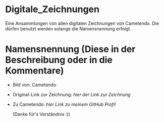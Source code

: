 # Digitale_Zeichnungen
 Eine Ansammlungen von allen digitalen Zeichnungen von Cametendo. Die dürfen benutzt werden solange die Namensnennung erfolgt.

 
# Namensnennung (Diese in der Beschreibung oder in die Kommentare)
- Bild von: Cametendo
- Original-Link zur Zeichnung: *hier der Link zur Zeichnung*
- Zu Cametendo: *hier Link zu meinem GitHub Profil*

  (Danke für's Verständnis :))
